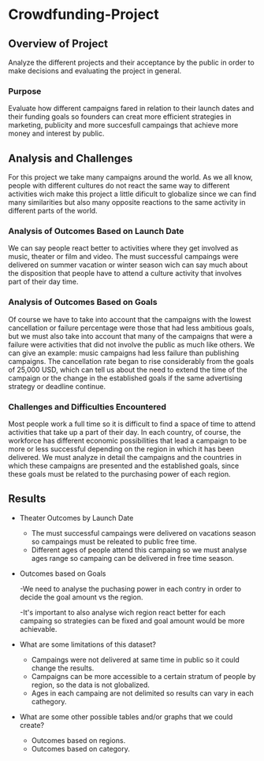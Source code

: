 # Crowdfunding-Project

## Overview of Project
Analyze the different projects and their acceptance by the public in order to make decisions and evaluating the project in general.

### Purpose
Evaluate how different campaigns fared in relation to their launch dates and their funding goals so founders can creat more efficient strategies in marketing, publicity and more succesfull campaings that achieve more money and interest by public.

## Analysis and Challenges
For this project we take many campaigns around the world. As we all know, people with different cultures do not react the same way to different activities wich make this project a little dificult to globalize since we can find many similarities but also many opposite reactions to the same activity in different parts of the world.

### Analysis of Outcomes Based on Launch Date
We can say people react better to activities where they get involved as music, theater or film and video. The must successful campaings were delivered on summer vacation or winter season wich can say much about the disposition that people have to attend a culture activity that involves part of their day time.


### Analysis of Outcomes Based on Goals
Of course we have to take into account that the campaigns with the lowest cancellation or failure percentage were those that had less ambitious goals, but we must also take into account that many of the campaigns that were a failure were activities that did not involve the public as much like others. We can give an example:
music campaigns had less failure than publishing campaigns.
The cancellation rate began to rise considerably from the goals of 25,000 USD, which can tell us about the need to extend the time of the campaign or the change in the established goals if the same advertising strategy or deadline continue.

### Challenges and Difficulties Encountered
Most people work a full time so it is difficult to find a space of time to attend activities that take up a part of their day. In each country, of course, the workforce has different economic possibilities that lead a campaign to be more or less successful depending on the region in which it has been delivered.
We must analyze in detail the campaigns and the countries in which these campaigns are presented and the established goals, since these goals must be related to the purchasing power of each region.

## Results

- Theater Outcomes by Launch Date

    - The must successful campaings were delivered on vacations season so campaings must be releated to public free time.
    - Different ages of people attend this campaing so we must analyse ages range so campaing can be delivered in free time season.

- Outcomes based on Goals

    -We need to analyse the puchasing power in each contry in order to decide the goal amount vs the region.
    
    -It's important to also analyse wich region react better for each campaing so strategies can be fixed and goal amount would be more achievable. 

- What are some limitations of this dataset?

  - Campaings were not delivered at same time in public so it could change the results. 
  - Campaigns can be more accessible to a certain stratum of people by region, so the data is not globalized.
  - Ages in each campaing are not delimited so results can vary in each cathegory. 

- What are some other possible tables and/or graphs that we could create?

  - Outcomes based on regions.
  - Outcomes based on category.
 
